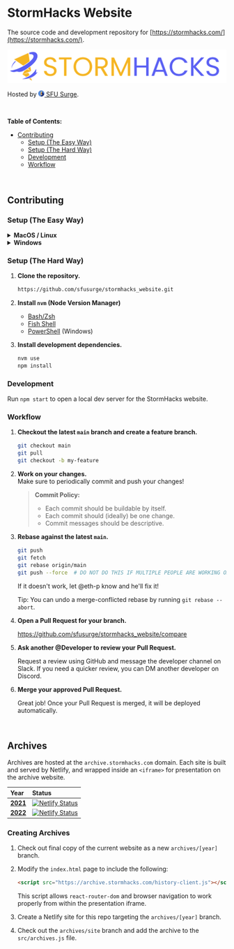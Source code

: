 # StormHacks Website

The source code and development repository for [https://stormhacks.com/](https://stormhacks.com/).

<img src=".github/assets/stormhacks.svg" alt="StormHacks Logo" />

Hosted by <a href="https://sfusurge.com/"><img src=".github/assets/surge.svg" height="16" style="height: 1em; line-height: 100%" /> SFU Surge</a>.

&nbsp;

**Table of Contents:**

- [Contributing](#contributing)
   - [Setup (The Easy Way)](#setup-the-easy-way)
   - [Setup (The Hard Way)](#setup-the-hard-way)
   - [Development](#development)
   - [Workflow](#workflow)



&nbsp;

## Contributing

### Setup (The Easy Way)

<details><summary><b>MacOS / Linux</b></summary><div>

1. **Install nvm for Bash:** https://github.com/nvm-sh/nvm#installing-and-updating
2. **Run the start script.**
   ```bash
   ./start.sh
   ```

</div></details>

<details><summary><b>Windows</b></summary><div>

1. **Install PowerShell.**
2. **Install nvm for PowerShell:** https://github.com/aaronpowell/ps-nvm
3. **Run the start script.**
   ```bash
   .\start.ps1
   ```

</div></details>


### Setup (The Hard Way)

1. **Clone the repository.**  
   
   ```bash
   https://github.com/sfusurge/stormhacks_website.git
   ```
   
2. **Install `nvm` (Node Version Manager)**

   - [Bash/Zsh](https://github.com/nvm-sh/nvm)
   - [Fish Shell](https://github.com/jorgebucaran/nvm.fish)
   - [PowerShell](https://github.com/aaronpowell/ps-nvm) (Windows)

   
3. **Install development dependencies.**  
   
   ```bash
   nvm use
   npm install
   ```


### Development

Run `npm start` to open a local dev server for the StormHacks website.

### Workflow

1. **Checkout the latest `main` branch and create a feature branch.**
   
   ```bash
   git checkout main
   git pull
   git checkout -b my-feature
   ```
   
2. **Work on your changes.**  
   Make sure to periodically commit and push your changes!
   
   > **Commit Policy:**  
   > 
   > - Each commit should be buildable by itself.
   > - Each commit should (ideally) be one change.
   > - Commit messages should be descriptive. 

3. **Rebase against the latest `main`.**  
   
   ```bash
   git push
   git fetch
   git rebase origin/main
   git push --force  # DO NOT DO THIS IF MULTIPLE PEOPLE ARE WORKING ON THE BRANCH
   ```
   
   If it doesn't work, let @eth-p know and he'll fix it!
   
   Tip: You can undo a merge-conflicted rebase by running `git rebase --abort`.

4. **Open a Pull Request for your branch.**
   
   https://github.com/sfusurge/stormhacks_website/compare
   
5. **Ask another @Developer to review your Pull Request.**

   Request a review using GitHub and message the developer channel on Slack. If you need a quicker review, you can DM another developer on Discord.
   
6. **Merge your approved Pull Request.**

   Great job! Once your Pull Request is merged, it will be deployed automatically.


&nbsp;


## Archives

Archives are hosted at the `archive.stormhacks.com` domain. Each site is built and served by Netlify, and wrapped inside an `<iframe>` for presentation on the archive website.

|Year|Status|
|:--|:--|
|**[2021](https://archive.stormhacks.com/2021/)**|[![Netlify Status](https://api.netlify.com/api/v1/badges/fc4b6043-e750-49f7-8508-227fce824f38/deploy-status)](https://app.netlify.com/sites/stormhacks-archive-2021-internal/deploys)|
|**[2022](https://archive.stormhacks.com/2022/)**|[![Netlify Status](https://api.netlify.com/api/v1/badges/1fbaa297-4792-494a-b6d0-aec23050bd07/deploy-status)](https://app.netlify.com/sites/stormhacks-archive-2022-internal/deploys)|

### Creating Archives

1. Check out final copy of the current website as a new `archives/[year]` branch.

2. Modify the `index.html` page to include the following:
   
   ```html
   <script src="https://archive.stormhacks.com/history-client.js"></script>
   ```
   
   This script allows `react-router-dom` and browser navigation to work properly from within the presentation iframe.

3. Create a Netlify site for this repo targeting the `archives/[year]` branch.

4. Check out the `archives/site` branch and add the archive to the `src/archives.js` file.
